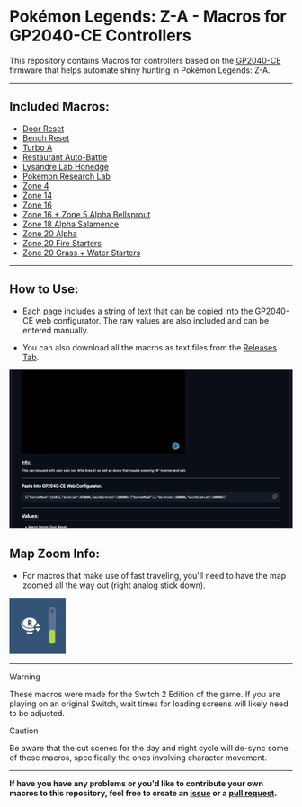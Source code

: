 # Pokémon Legends: Z-A - Macros for GP2040-CE Controllers

This repository contains Macros for controllers based on the [GP2040-CE](https://github.com/OpenStickCommunity/GP2040-CE) firmware that helps automate shiny hunting in Pokémon Legends: Z-A.

----

## Included Macros:

* [Door Reset](https://github.com/OngoGablogian/Legends_Z-A_Macros/blob/main/Macros/Door%20Reset.md)
* [Bench Reset](https://github.com/OngoGablogian/Legends_Z-A_Macros/blob/main/Macros/Bench%20Reset.md)
* [Turbo A](https://github.com/OngoGablogian/Legends_Z-A_Macros/blob/main/Macros/Turbo%20A.md)
* [Restaurant Auto-Battle](https://github.com/OngoGablogian/Legends_Z-A_Macros/blob/main/Macros/Restaurant%20Auto%20Battle.md)
* [Lysandre Lab Honedge](https://github.com/OngoGablogian/Legends_Z-A_Macros/blob/main/Macros/Lysandre%20Lab%20Honedge.md)
* [Pokemon Research Lab](https://github.com/OngoGablogian/Legends_Z-A_Macros/blob/main/Macros/Pokemon%20Research%20Lab.md)
* [Zone 4](https://github.com/OngoGablogian/Legends_Z-A_Macros/blob/main/Macros/Zone%204.md)
* [Zone 14](https://github.com/OngoGablogian/Legends_Z-A_Macros/blob/main/Macros/Zone%2014.md)
* [Zone 16](https://github.com/OngoGablogian/Legends_Z-A_Macros/blob/main/Macros/Zone%2016.md)
* [Zone 16 + Zone 5 Alpha Bellsprout](https://github.com/OngoGablogian/Legends_Z-A_Macros/blob/main/Macros/Zone%2016%20%2B%20Zone%205%20Alpha%20Bellsprout.md)
* [Zone 18 Alpha Salamence](https://github.com/OngoGablogian/Legends_Z-A_Macros/blob/main/Macros/Zone%2018%20Alpha%20Salamence.md)
* [Zone 20 Alpha](https://github.com/OngoGablogian/Legends_Z-A_Macros/blob/main/Macros/Zone%2020%20Alpha.md)
* [Zone 20 Fire Starters](https://github.com/OngoGablogian/Legends_Z-A_Macros/blob/main/Macros/Zone%2020%20Fire%20Starters.md)
* [Zone 20 Grass + Water Starters](https://github.com/OngoGablogian/Legends_Z-A_Macros/blob/main/Macros/Zone%2020%20Grass%20%2B%20Water%20Starters.md)

----

## How to Use:

* Each page includes a string of text that can be copied into the GP2040-CE web configurator. The raw values are also included and can be entered manually.

* You can also download all the macros as text files from the [Releases Tab](https://github.com/OngoGablogian/Legends_Z-A_Macros/releases).

<img src="/Macro-Images/Macro_Paste.gif" />

## Map Zoom Info:

* For macros that make use of fast traveling, you'll need to have the map zoomed all the way out (right analog stick down).

<img src="/Macro-Images/Map_Zoom.png" width="100"/>

----

> [!WARNING]  
> These macros were made for the Switch 2 Edition of the game. If you are playing on an original Switch, wait times for loading screens will likely need to be adjusted.

> [!CAUTION]
> Be aware that the cut scenes for the day and night cycle will de-sync some of these macros, specifically the ones involving character movement.

----

**If have you have any problems or you'd like to contribute your own macros to this repository, feel free to create an [issue](https://github.com/OngoGablogian/Legends_Z-A_Macros/issues) or a [pull request](https://github.com/OngoGablogian/Legends_Z-A_Macros/pulls).**
